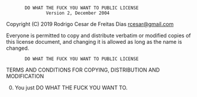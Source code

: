            DO WHAT THE FUCK YOU WANT TO PUBLIC LICENSE
                   Version 2, December 2004
 
Copyright (C) 2019 Rodrigo Cesar de Freitas Dias <rcesar@gmail.com>

Everyone is permitted to copy and distribute verbatim or modified
copies of this license document, and changing it is allowed as long
as the name is changed.
 
           DO WHAT THE FUCK YOU WANT TO PUBLIC LICENSE
  TERMS AND CONDITIONS FOR COPYING, DISTRIBUTION AND MODIFICATION

 0. You just DO WHAT THE FUCK YOU WANT TO.
